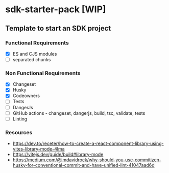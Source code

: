 # sdk-starter-pack [WIP]

## Template to start an SDK project

### Functional Requirements
- [x] ES and CJS modules
- [ ] separated chunks

### Non Functional Requirements
- [x] Changeset
- [x] Husky
- [x] Codeowners
- [ ] Tests
- [ ] DangerJs
- [ ] GitHub actions - changeset, dangerjs, build, tsc, validate, tests
- [ ] Linting

### Resources
- https://dev.to/receter/how-to-create-a-react-component-library-using-vites-library-mode-4lma
- https://vitejs.dev/guide/build#library-mode
- https://medium.com/@imdavidrock/why-should-you-use-commitizen-husky-for-conventional-commit-and-have-unified-lint-41047aad6d